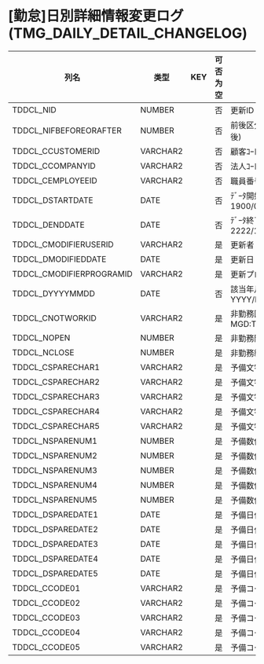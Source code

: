 # [勤怠]日別詳細情報変更ログ                                              (TMG_DAILY_DETAIL_CHANGELOG)
| 列名   | 类型   | KEY  | 可否为空 | 注释   |
| ---- | ---- | ---- | ---- | ---- |
|TDDCL_NID|NUMBER||否|更新ID                                                                                      |
|TDDCL_NIFBEFOREORAFTER|NUMBER||否|前後区分                          ( 0：前 1：後)                                                  |
|TDDCL_CCUSTOMERID|VARCHAR2||否|顧客ｺｰﾄﾞ                        固定：01                                                       |
|TDDCL_CCOMPANYID|VARCHAR2||否|法人ｺｰﾄﾞ                                                                                    |
|TDDCL_CEMPLOYEEID|VARCHAR2||否|職員番号                                                                                      |
|TDDCL_DSTARTDATE|DATE||否|ﾃﾞｰﾀ開始日                       固定：1900/01/01                                               |
|TDDCL_DENDDATE|DATE||否|ﾃﾞｰﾀ終了日                       固定：2222/12/31                                               |
|TDDCL_CMODIFIERUSERID|VARCHAR2||是|更新者                                                                                       |
|TDDCL_DMODIFIEDDATE|DATE||是|更新日                                                                                       |
|TDDCL_CMODIFIERPROGRAMID|VARCHAR2||是|更新プログラムID                                                                                 |
|TDDCL_DYYYYMMDD|DATE||否|該当年月日                         YYYY/MM/DD                                                  |
|TDDCL_CNOTWORKID|VARCHAR2||是|非勤務区分                         MGD:TMG_NOTWORK                                             |
|TDDCL_NOPEN|NUMBER||是|非勤務開始時刻                                                                                   |
|TDDCL_NCLOSE|NUMBER||是|非勤務終了時刻                                                                                   |
|TDDCL_CSPARECHAR1|VARCHAR2||是|予備文字列1                                                                                    |
|TDDCL_CSPARECHAR2|VARCHAR2||是|予備文字列2                                                                                    |
|TDDCL_CSPARECHAR3|VARCHAR2||是|予備文字列3                                                                                    |
|TDDCL_CSPARECHAR4|VARCHAR2||是|予備文字列4                                                                                    |
|TDDCL_CSPARECHAR5|VARCHAR2||是|予備文字列5                                                                                    |
|TDDCL_NSPARENUM1|NUMBER||是|予備数値1                                                                                     |
|TDDCL_NSPARENUM2|NUMBER||是|予備数値2                                                                                     |
|TDDCL_NSPARENUM3|NUMBER||是|予備数値3                                                                                     |
|TDDCL_NSPARENUM4|NUMBER||是|予備数値4                                                                                     |
|TDDCL_NSPARENUM5|NUMBER||是|予備数値5                                                                                     |
|TDDCL_DSPAREDATE1|DATE||是|予備日付1                                                                                     |
|TDDCL_DSPAREDATE2|DATE||是|予備日付2                                                                                     |
|TDDCL_DSPAREDATE3|DATE||是|予備日付3                                                                                     |
|TDDCL_DSPAREDATE4|DATE||是|予備日付4                                                                                     |
|TDDCL_DSPAREDATE5|DATE||是|予備日付5                                                                                     |
|TDDCL_CCODE01|VARCHAR2||是|予備コード1                                                                                    |
|TDDCL_CCODE02|VARCHAR2||是|予備コード2                                                                                    |
|TDDCL_CCODE03|VARCHAR2||是|予備コード3                                                                                    |
|TDDCL_CCODE04|VARCHAR2||是|予備コード4                                                                                    |
|TDDCL_CCODE05|VARCHAR2||是|予備コード5                                                                                    |

